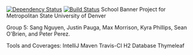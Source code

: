 [![Dependency Status](https://www.versioneye.com/user/projects/59d9b8a615f0d70046ea8004/badge.svg?style=flat-square)](https://www.versioneye.com/user/projects/59d9b8a615f0d70046ea8004)
[![Build Status](https://travis-ci.org/snguye39/SpringWebProject.svg?branch=master)](https://travis-ci.org/snguye39/SpringWebProject)
School Banner Project for Metropolitan State University of Denver

Group 5: Sang Nguyen, Justin Pauga, Max Morrison, Kyra Phillips, Sean O'Brien, and Peter Perez.

Tools and Coverages:
IntelliJ
Maven
Travis-CI
H2 Database
Thymeleaf